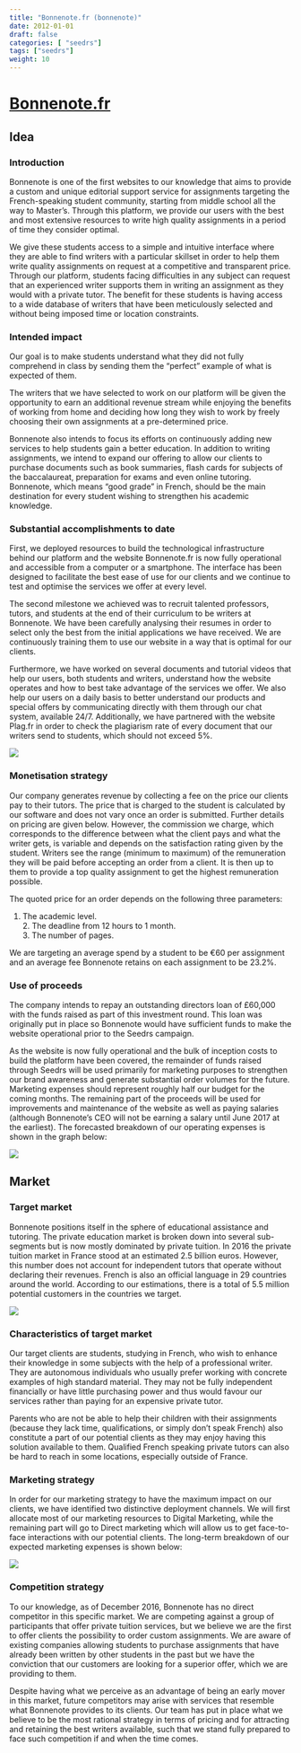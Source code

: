 ```yaml
---
title: "Bonnenote.fr (bonnenote)"
date: 2012-01-01
draft: false
categories: [ "seedrs"]
tags: ["seedrs"]
weight: 10
---
```


# [Bonnenote.fr](https://www.seedrs.com/bonnenote)

## Idea

### Introduction

Bonnenote is one of the first websites to our knowledge that aims to provide a custom and unique editorial support service for assignments targeting the French-speaking student community, starting from middle school all the way to Master’s. Through this platform, we provide our users with the best and most extensive resources to write high quality assignments in a period of time they consider optimal.

We give these students access to a simple and intuitive interface where they are able to find writers with a particular skillset in order to help them write quality assignments on request at a competitive and transparent price. Through our platform, students facing difficulties in any subject can request that an experienced writer supports them in writing an assignment as they would with a private tutor. The benefit for these students is having access to a wide database of writers that have been meticulously selected and without being imposed time or location constraints.

### Intended impact

Our goal is to make students understand what they did not fully comprehend in class by sending them the “perfect” example of what is expected of them.

The writers that we have selected to work on our platform will be given the opportunity to earn an additional revenue stream while enjoying the benefits of working from home and deciding how long they wish to work by freely choosing their own assignments at a pre-determined price.

Bonnenote also intends to focus its efforts on continuously adding new services to help students gain a better education. In addition to writing assignments, we intend to expand our offering to allow our clients to purchase documents such as book summaries, flash cards for subjects of the baccalaureat, preparation for exams and even online tutoring. Bonnenote, which means “good grade” in French, should be the main destination for every student wishing to strengthen his academic knowledge.

### Substantial accomplishments to date

First, we deployed resources to build the technological infrastructure behind our platform and the website Bonnenote.fr is now fully operational and accessible from a computer or a smartphone. The interface has been designed to facilitate the best ease of use for our clients and we continue to test and optimise the services we offer at every level.

The second milestone we achieved was to recruit talented professors, tutors, and students at the end of their curriculum to be writers at Bonnenote. We have been carefully analysing their resumes in order to select only the best from the initial applications we have received. We are continuously training them to use our website in a way that is optimal for our clients.

Furthermore, we have worked on several documents and tutorial videos that help our users, both students and writers, understand how the website operates and how to best take advantage of the services we offer. We also help our users on a daily basis to better understand our products and special offers by communicating directly with them through our chat system, available 24/7. Additionally, we have partnered with the website Plag.fr in order to check the plagiarism rate of every document that our writers send to students, which should not exceed 5%.

![](/img/seedrs/uploads/startup/section_image/image/11014/6h7vpprjm7skrxeypgxt0jmiemcej4s/BN1.png?rect=0%2C0%2C605%2C268&w=600&fit=clip&s=63c1d2227d312b7942692f08ef999abc)

### Monetisation strategy

Our company generates revenue by collecting a fee on the price our clients pay to their tutors. The price that is charged to the student is calculated by our software and does not vary once an order is submitted. Further details on pricing are given below. However, the commission we charge, which corresponds to the difference between what the client pays and what the writer gets, is variable and depends on the satisfaction rating given by the student. Writers see the range (minimum to maximum) of the remuneration they will be paid before accepting an order from a client. It is then up to them to provide a top quality assignment to get the highest remuneration possible.

The quoted price for an order depends on the following three parameters:

1. The academic level. <br>2. The deadline from 12 hours to 1 month. <br>3. The number of pages.

We are targeting an average spend by a student to be €60 per assignment and an average fee Bonnenote retains on each assignment to be 23.2%.

### Use of proceeds

The company intends to repay an outstanding directors loan of £60,000 with the funds raised as part of this investment round. This loan was originally put in place so Bonnenote would have sufficient funds to make the website operational prior to the Seedrs campaign.

As the website is now fully operational and the bulk of inception costs to build the platform have been covered, the remainder of funds raised through Seedrs will be used primarily for marketing purposes to strengthen our brand awareness and generate substantial order volumes for the future. Marketing expenses should represent roughly half our budget for the coming months. The remaining part of the proceeds will be used for improvements and maintenance of the website as well as paying salaries (although Bonnenote’s CEO will not be earning a salary until June 2017 at the earliest). The forecasted breakdown of our operating expenses is shown in the graph below:

![](/img/seedrs/uploads/startup/section_image/image/11024/1suodg2jv50g5gno1x2ujc4zl57rzjw/Picture_Seedrs_Graph.PNG?rect=0%2C0%2C326%2C188&w=600&fit=clip&s=8b6eff9e8afed67f06ec1fc62c411260)

## Market

### Target market

Bonnenote positions itself in the sphere of educational assistance and tutoring. The private education market is broken down into several sub-segments but is now mostly dominated by private tuition. In 2016 the private tuition market in France stood at an estimated 2.5 billion euros. However, this number does not account for independent tutors that operate without declaring their revenues. French is also an official language in 29 countries around the world. According to our estimations, there is a total of 5.5 million potential customers in the countries we target.

![](/img/seedrs/uploads/startup/section_image/image/11015/k0lndar8mva4bp1u7nclqonsl2t6g4v/BN2.png?rect=0%2C0%2C606%2C428&w=600&fit=clip&s=2a0fc38bd67d154f8ac629a3fd65bc4e)

### Characteristics of target market

Our target clients are students, studying in French, who wish to enhance their knowledge in some subjects with the help of a professional writer. They are autonomous individuals who usually prefer working with concrete examples of high standard material. They may not be fully independent financially or have little purchasing power and thus would favour our services rather than paying for an expensive private tutor.

Parents who are not be able to help their children with their assignments (because they lack time, qualifications, or simply don’t speak French) also constitute a part of our potential clients as they may enjoy having this solution available to them. Qualified French speaking private tutors can also be hard to reach in some locations, especially outside of France.

### Marketing strategy

In order for our marketing strategy to have the maximum impact on our clients, we have identified two distinctive deployment channels. We will first allocate most of our marketing resources to Digital Marketing, while the remaining part will go to Direct marketing which will allow us to get face-to-face interactions with our potential clients. The long-term breakdown of our expected marketing expenses is shown below:

![](/img/seedrs/uploads/startup/section_image/image/11016/b7kfo2f0906m10rgguqe3n0q4ftcmjg/BN3.png?rect=0%2C-2%2C605%2C317&w=600&fit=clip&s=95ec9a52dca3cd89c41c7da67e16e464)

### Competition strategy

To our knowledge, as of December 2016, Bonnenote has no direct competitor in this specific market. We are competing against a group of participants that offer private tuition services, but we believe we are the first to offer clients the possibility to order custom assignments. We are aware of existing companies allowing students to purchase assignments that have already been written by other students in the past but we have the conviction that our customers are looking for a superior offer, which we are providing to them.

Despite having what we perceive as an advantage of being an early mover in this market, future competitors may arise with services that resemble what Bonnenote provides to its clients. Our team has put in place what we believe to be the most rational strategy in terms of pricing and for attracting and retaining the best writers available, such that we stand fully prepared to face such competition if and when the time comes.

